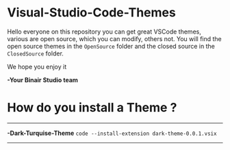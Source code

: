 # Visual-Studio-Code-Themes

Hello everyone on this repository you can get great VSCode themes, various are open source, which you can modify, others not. You will find the open source themes in the `OpenSource` folder and the closed source in the `ClosedSource` folder.

We hope you enjoy it

**-Your Binair Studio team**


# How do you install a Theme ?
****
**-Dark-Turquise-Theme**
```code --install-extension dark-theme-0.0.1.vsix```
****
